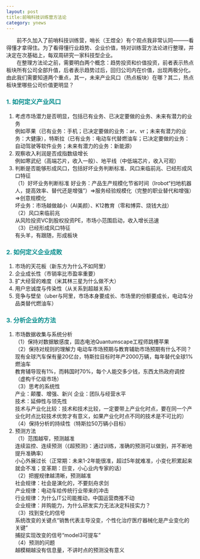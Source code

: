 ```yaml
---
layout: post
title:前哨科技训练营方法论
category: ynews
---
```


&emsp;&emsp;前不久加入了前哨科技训练营，哨长（王煜全）有个观点我非常认同———看得懂才拿得住。为了看得懂行业趋势、企业价值，特对训练营方法论进行整理，并决定在次基础上，每双周研究一家科技型企业。         
&emsp;&emsp;在整理方法论之前，需要明白两个概念：趋势投资和价值投资，前者表示热点板块所有公司全部升值，后者表示趋势过后，回归公司内在价值，出现两极分化。由此我们需要知道两个重点，其一，未来产业风口（热点板块）在哪？其二，热点板块里哪些公司价值更明显？       

### <span style="color:#008B8B;">1. 如何定义产业风口</span>     
1. 考虑市场潜力是否明显，包括已有业务、已决定要做的业务、未来有潜力的业务       
例如苹果（已有业务：手机；已决定要做的业务：ar、vr；未来有潜力的业务：大健康），特斯拉（已有业务：电动车代替燃油车；已决定要做的业务：自动驾驶等软件业务；未来有潜力的业务：新能源）
2. 观察收入利润是否成指数级增长         
例如寒武纪（高端芯片，收入一般）、地平线（中低端芯片，收入可观）
3. 判断是否能够形成风口，包括好坏业务判断标准、风口来临前兆、已经形成风口特征      
（1）好坏业务判断标准
好业务：产品生产规模化节省时间（Irobot“扫地机器人，提高效率、替代还是增强”）=>服务经验规模化（完整的职业替代和增强）=>创意规模化        
坏业务：市场越做越小（AI美颜）、K12教育（零和博弈、烧钱大战）          
（2）风口来临前兆      
从风险投资VC到股权投资PE，市场小范围启动，收入增长迅速     
（3）已经形成风口特征        
有头羊，有跟随，形成板块        

### <span style="color:#008B8B;">2. 如何定义企业成败</span>       
1. 市场的天花板（新东方为什么不如阿里）      
2. 企业成长性（市销率比市盈率重要）        
3. 扩大经营的难度（米其林三星为什么做不大）       
4. 用户忠诚度与传染性（从关系到超越关系）        
5. 竞争与壁垒（uber与阿里，市场本身要成长、市场里的份额要成长，电动车分品类替代燃油车）     

### <span style="color:#008B8B;">3. 分析企业的方法</span>        
1. 市场数据收集与系统分析     
（1）保持对数据敏感度，固态电池Quantumscape工程师跳槽苹果     
（2）保持对规则的理解力
电动车市场预期与教育辅助市场预期有什么不同？      
现有全球汽车保有量20亿台，特斯拉目标时年产2000万辆，每年替代全球1%燃油车         
教育辅导现有1%，而韩国时70%，每个人能交多少钱，东西太热政府调控（虚构千亿级市场）       
（3）思考的系统性        
产业：颠覆、增强、新兴
企业：团队与经营水平      
技术：延伸性与领先性          
技术与产业化比较：技术和技术比较，一定要带上产业化时点，要在同一个产业化时点比较技术优势才有意义，如果产业化时点不同的技术是不可比的）
（4）保持分析的持续性（特斯拉50万辆小目标）
2. 预测方法     
（1）范围越窄，预测越准         
连续监控、连续预测（《超预测》：通过训练，准确的预测可以做到，并不断地提升准确率）      
小心外展过长（正常期：未来1-2年能很准，超过5年就难准，小变化积累起来就会不准；变革期：巨变，小心业内专家的话）     
（2）把握规律越清晰，预测越准          
社会规律：社会是演化的，不要刻舟求剑         
产业规律：电动车给传统行业带来的冲击        
行业规律：为什么IT公司能推动，中国运营商推不动          
企业规律：并购能力，为什么研发实力无法决定科技实力？       
（3）找到变化的信号       
系统改变的关键点“销售代表主导没变，个性化治疗医疗器械化是产业变化的关键”       
捕捉实现改变的信号“model3可提车”           
（4）预测的问题        
越模糊越没有信息量，不讲时点的预测没有意义       

